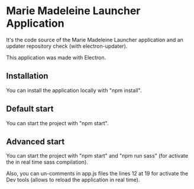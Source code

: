 # Marie Madeleine Launcher Application
It's the code source of the Marie Madeleine Launcher application and an updater repository check (with electron-updater).

This application was made with Electron.

## Installation
You can install the application locally with "npm install".

## Default start
You can start the project with "npm start".

## Advanced start
You can start the project with "npm start" and "npm run sass" (for activate the in real time sass compilation).

Also, you can un-comments in app.js files the lines 12 at 19 for activate the Dev tools (allows to reload the application in real time).